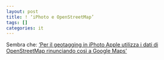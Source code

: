 ```yaml
---
layout: post
title: ! ‘iPhoto e OpenStreetMap’
tags: []
categories: it
---
```


Sembra che: [‘Per il geotagging in iPhoto Apple utilizza i dati di OpenStreetMap rinunciando così a Google Maps’](http://www.hwfiles.it/news/apple-usa-i-dati-di-openstreetmap-in-iphoto\_41135.html)
